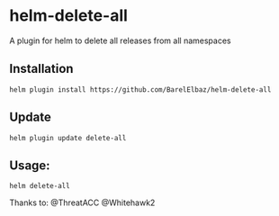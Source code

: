 # helm-delete-all
A plugin for helm to delete all releases from all namespaces
## Installation
```
helm plugin install https://github.com/BarelElbaz/helm-delete-all
```
## Update
```
helm plugin update delete-all
```

## Usage:
```
helm delete-all
```

Thanks to:
@ThreatACC
@Whitehawk2
